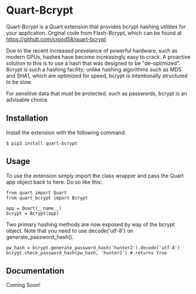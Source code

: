# Quart-Bcrypt

Quart-Bcrypt is a Quart extension that provides bcrypt hashing utilities for
your application. Orginal code from Flash-Bcrypt, which can be found at 
https://github.com/crood58/quart-bcrypt

Due to the recent increased prevelance of powerful hardware, such as modern
GPUs, hashes have become increasingly easy to crack. A proactive solution to
this is to use a hash that was designed to be "de-optimized". Bcrypt is such
a hashing facility; unlike hashing algorithms such as MD5 and SHA1, which are
optimized for speed, bcrypt is intentionally structured to be slow.

For sensitive data that must be protected, such as passwords, bcrypt is an
advisable choice.

## Installation

Install the extension with the following command:
    
    $ pip3 install quart-bcrypt

## Usage

To use the extension simply import the class wrapper and pass the Quart app
object back to here. Do so like this:
    
    from quart import Quart
    from quart_bcrypt import Bcrypt
    
    app = Quart(__name__)
    bcrypt = Bcrypt(app)

Two primary hashing methods are now exposed by way of the bcrypt object. Note that you 
need to use decode('utf-8') on generate_password_hash(). 

    pw_hash = bcrypt.generate_password_hash('hunter2').decode('utf-8')
    bcrypt.check_password_hash(pw_hash, 'hunter2') # returns True

## Documentation

Coming Soon! 
